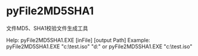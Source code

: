 # pyFile2MD5SHA1
文件MD5、SHA1校验文件生成工具

Help:
    pyFile2MD5SHA1.EXE [inFile] [output Path]
    Example: pyFile2MD5SHA1.EXE "c:\test.iso" "d:\"
          or pyFile2MD5SHA1.EXE "c:\test.iso"

